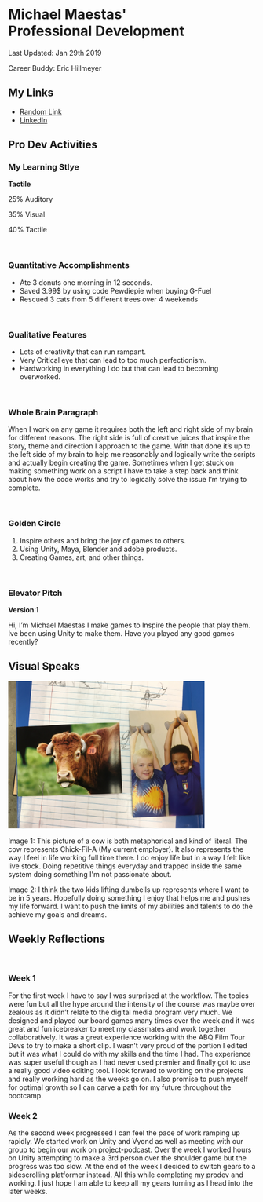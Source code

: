 
<html>
	<body>
		<h1>
			Michael Maestas' 
			<br>
			Professional Development
		</h1>
		<!-- version number / last updated -->
		<p>Last Updated: Jan 29th 2019</p>
		<p>Career Buddy: Eric Hillmeyer</p>
		<h2>My Links</h2>
		<ul>
			<li>
				<a href="https://www.youtube.com/watch?v=4ONe_4RtH7c" target="_blank">
					Random Link</a>
			</li>
			<li>
				<a href="https://www.linkedin.com/in/michael-maestas-52a598133/" target="_blank">
					LinkedIn</a>
			</li>
			</ul>
		<div name="homework">
			<h2>Pro Dev Activities</h2>
				<h3>My Learning Stlye</h3>
					<p>
					<strong>Tactile</strong>
					</p>
				<p>25% Auditory</p>
				<p>35% Visual</p>
				<p>40% Tactile</p>
		<br>
			<h3>Quantitative Accomplishments</h3>
			<ul>
				<li>Ate 3 donuts one morning in 12 seconds.</li>
				<li>Saved 3.99$ by using code Pewdiepie when buying G-Fuel</li>
				<li>Rescued 3 cats from 5 different trees over 4 weekends</li>
			</ul>
		<br>
			<h3>Qualitative Features</h3>
			<ul>
				<li>Lots of creativity that can run rampant.</li>
				<li>Very Critical eye that can lead to too much perfectionism.</li>
				<li>Hardworking in everything I do but that can lead to becoming overworked.</li>
			</ul>
		<br>
			<h3>Whole Brain Paragraph</h3>
			<p>When I work on any game it requires both the left and right side of my brain for different reasons. The right 			side is full of creative juices that inspire the story, theme and direction I approach to the game. With 				that done it’s up to the left side of my brain to help me reasonably and logically write the scripts and 				actually begin creating the game. Sometimes when I get stuck on making something work on a script I have to take 			a step back and think about how the code works and try to logically solve the issue I’m trying to complete. </p>
		<br>
			<h3>Golden Circle</h3>
			<ol>
				<li>Inspire others and bring the joy of games to others.</li>
				<li>Using Unity, Maya, Blender and adobe products.</li>
				<li>Creating Games, art, and other things.</li>
			</ol>
		<br>
			<h3>Elevator Pitch</h3>
			<p> <strong>Version 1</strong></p>
			<p>Hi, I’m Michael Maestas I make games to Inspire the people that play them. Ive been using Unity to make them. 			Have you played any good games recently?</p>
			<h2> Visual Speaks </h2>
		<img src="./images/PdPic.jpg" height="300" width="400" alt="Picture of my visual speaks">
		<p>Image 1: This picture of a cow is both metaphorical and kind of literal. The cow represents Chick-Fil-A (My current 			employer). It also represents the way I feel in life working full time there. I do enjoy life but in a way I felt like 			live stock. Doing repetitive things everyday and trapped inside the same system doing something I'm not passionate 			about.</p>
		<p>Image 2: I think the two kids lifting dumbells up represents where I want to be in 5 years. Hopefully doing something 		I enjoy that helps me and pushes my life forward. I want to push the limits of my abilities and talents to do the achieve 		my goals and dreams.</p>
		</div>
		<div name="reflections">
			<h2>Weekly Reflections</h2>
			<br>
			<h3>Week 1</h3>
			<p>For the first week I have to say I was surprised at the workflow. The topics were fun but all the hype around 			the intensity of the course was maybe over zealous as it didn’t relate to the digital media program very much. We 			designed and played our board games many times over the week and it was  great and fun icebreaker to meet my 				classmates and work together collaboratively. It was a great experience working with the ABQ Film Tour Devs to 				try to make a short clip. I wasn’t very proud of the portion I edited but it was what I could do with my skills 			and the time I had. The experience was super useful though as I had never used premier and finally got to use a 			really good video editing tool. I look forward to working on the projects and really working hard as the weeks 				go on. I also promise to push myself for optimal growth so I can carve a path for my future throughout the 				bootcamp.</p>
			<h3>Week 2</h3>
			<p>As the second week progressed I can feel the pace of work ramping up rapidly. We started work on Unity and 				Vyond as well as meeting with our group to begin our work on project-podcast. Over the week I worked hours on 				Unity attempting to make a 3rd person over the shoulder game but the progress was too slow. At the end of the 				week I decided to switch gears to a sidescrolling platformer instead. All this while completing my prodev and 				working. I just hope I am able to keep all my gears turning as I head into the later weeks.</p>

